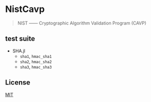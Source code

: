 # NistCavp

> NIST —— Cryptographic Algorithm Validation Program (CAVP)

## test suite
- SHA.jl
    - `sha1`, `hmac_sha1`
    - `sha2`, `hmac_sha2`
    - `sha3`, `hmac_sha3`

## License

[MIT](LICENSE)
